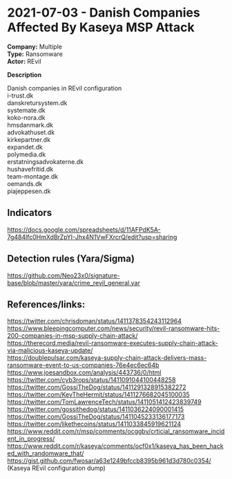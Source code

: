 # 2021-07-03 - Danish Companies Affected By Kaseya MSP Attack
**Company:** Multiple  
**Type:** Ransomware  
**Actor:** REvil  

**Description**  

Danish companies in REvil configuration   
i-trust.dk  
danskretursystem.dk  
systemate.dk  
koko-nora.dk  
hmsdanmark.dk  
advokathuset.dk  
kirkepartner.dk  
expandet.dk  
polymedia.dk  
erstatningsadvokaterne.dk  
hushavefritid.dk  
team-montage.dk  
oemands.dk  
piajeppesen.dk  

## Indicators
https://docs.google.com/spreadsheets/d/11AFPdK5A-7g484lfc0HmXdBrZpYI-Jhx4N1VwFXrcrQ/edit?usp=sharing  

## Detection rules (Yara/Sigma)  
https://github.com/Neo23x0/signature-base/blob/master/yara/crime_revil_general.yar  

## References/links:  
https://twitter.com/chrisdoman/status/1411378354243112964   
https://www.bleepingcomputer.com/news/security/revil-ransomware-hits-200-companies-in-msp-supply-chain-attack/  
https://therecord.media/revil-ransomware-executes-supply-chain-attack-via-malicious-kaseya-update/  
https://doublepulsar.com/kaseya-supply-chain-attack-delivers-mass-ransomware-event-to-us-companies-76e4ec6ec64b  
https://www.joesandbox.com/analysis/443736/0/html   
https://twitter.com/cyb3rops/status/1411091044100448258  
https://twitter.com/GossiTheDog/status/1411291328915382272  
https://twitter.com/KevTheHermit/status/1411276682045100035  
https://twitter.com/TomLawrenceTech/status/1411051412423839749  
https://twitter.com/gossithedog/status/1411036224090001415  
https://twitter.com/GossiTheDog/status/1411045233136177173  
https://twitter.com/likethecoins/status/1411033845919621124  
https://www.reddit.com/r/msp/comments/ocggbv/crticial_ransomware_incident_in_progress/  
https://www.reddit.com/r/kaseya/comments/ocf0x1/kaseya_has_been_hacked_with_randomware_that/  
https://gist.github.com/fwosar/a63e1249bfccb8395b961d3d780c0354/ (Kaseya REvil configuration dump)  
